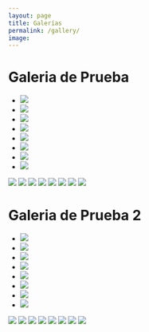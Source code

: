 ```yaml
---
layout: page
title: Galerías
permalink: /gallery/
image: 
---
```


# Galeria de Prueba

<div class="top0">
    <ul>
        <li><a href="#img_3"><img src="03.jpg"></a></li>
        <li><a href="#img_4"><img src="04.jpg"></a></li>
        <li><a href="#img_5"><img src="27ac-5.png"></a></li>
        <li><a href="#img_6"><img src="CimaNorte_TiposDeNubes.jpg"></a></li>
        <li><a href="#img_7"><img src="Biggest_hailstone.jpg"></a></li>
        <li><a href="#img_8"><img src="Mapa_distro.png"></a></li>
        <li><a href="#img_9"><img src="20200813_174038.jpg"></a></li>
        <li><a href="#img_10"><img src="Mapa_distro.png"></a></li>
    </ul>

  <a href="#_3" class="lightbox trans" id="img_3"><img src="03.jpg"></a>
  <a href="#_4" class="lightbox trans" id="img_4"><img src="04.jpg"></a>
  <a href="#_5" class="lightbox trans" id="img_5"><img src="27ac-5.png"></a>
  <a href="#_6" class="lightbox trans" id="img_6"><img src="CimaNorte_TiposDeNubes.jpg"></a>
  <a href="#_7" class="lightbox trans" id="img_7"><img src="Biggest_hailstone.jpg"></a>
  <a href="#_8" class="lightbox trans" id="img_8"><img src="dscn0059-copie.jpg"></a>
  <a href="#_9" class="lightbox trans" id="img_9"><img src="20200813_174038.jpg"></a>
  <a href="#_10" class="lightbox trans" id="img_10"><img src="Mapa_distro.png"></a>
</div>

# Galeria de Prueba 2

<div class="top0">
    <ul>
        <li><a href="#img_b3"><img src="04.jpg"></a></li>
        <li><a href="#img_b4"><img src="03.jpg"></a></li>
        <li><a href="#img_b5"><img src="27ac-5.png"></a></li>
        <li><a href="#img_b6"><img src="CimaNorte_TiposDeNubes.jpg"></a></li>
        <li><a href="#img_b7"><img src="Biggest_hailstone.jpg"></a></li>
        <li><a href="#img_b8"><img src="Mapa_distro.png"></a></li>
        <li><a href="#img_b9"><img src="20200813_174038.jpg"></a></li>
        <li><a href="#img_b10"><img src="Mapa_distro.png"></a></li>
    </ul>

  <a href="#_b3" class="lightbox trans" id="img_b3"><img src="04.jpg"></a>
  <a href="#_b4" class="lightbox trans" id="img_b4"><img src="03.jpg"></a>
  <a href="#_b5" class="lightbox trans" id="img_b5"><img src="27ac-5.png"></a>
  <a href="#_b6" class="lightbox trans" id="img_b6"><img src="CimaNorte_TiposDeNubes.jpg"></a>
  <a href="#_b7" class="lightbox trans" id="img_b7"><img src="Biggest_hailstone.jpg"></a>
  <a href="#_b8" class="lightbox trans" id="img_b8"><img src="dscn0059-copie.jpg"></a>
  <a href="#_b9" class="lightbox trans" id="img_b9"><img src="20200813_174038.jpg"></a>
  <a href="#_b10" class="lightbox trans" id="img_1b0"><img src="Mapa_distro.png"></a>
</div>




